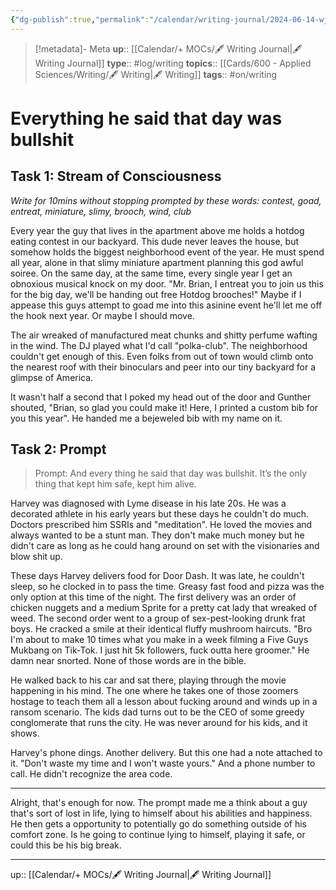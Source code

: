 ```yaml
---
{"dg-publish":true,"permalink":"/calendar/writing-journal/2024-06-14-wj-everything-he-said-that-day-was-bullshit/","title":"Everything he said that day was bullshit"}
---
```


> [!metadata]- Meta
> **up**:: [[Calendar/+ MOCs/🖋 Writing Journal\|🖋 Writing Journal]]
> **type**:: #log/writing 
> **topics**:: [[Cards/600 - Applied Sciences/Writing/🖋 Writing\|🖋 Writing]]
> **tags**:: #on/writing

# Everything he said that day was bullshit

## Task 1: Stream of Consciousness

*Write for 10mins without stopping prompted by these words: contest, goad, entreat, miniature, slimy, brooch, wind, club*

Every year the guy that lives in the apartment above me holds a hotdog eating contest in our backyard. This dude never leaves the house, but somehow holds the biggest neighborhood event of the year. He must spend all year, alone in that slimy miniature apartment planning this god awful soiree. On the same day, at the same time, every single year I get an obnoxious musical knock on my door. "Mr. Brian, I entreat you to join us this for the big day, we'll be handing out free Hotdog brooches!" Maybe if I appease this guys attempt to goad me into this asinine event he'll let me off the hook next year. Or maybe I should move. 

The air wreaked of manufactured meat chunks and shitty perfume wafting in the wind. The DJ played what I'd call "polka-club". The neighborhood couldn't get enough of this. Even folks from out of town would climb onto the nearest roof with their binoculars and peer into our tiny backyard for a glimpse of America.

It wasn't half a second that I poked my head out of the door and Gunther shouted, "Brian, so glad you could make it! Here, I printed a custom bib for you this year". He handed me a bejeweled bib with my name on it.



## Task 2: Prompt

> Prompt: And every thing he said that day was bullshit. It’s the only thing that kept him safe, kept him alive.

Harvey was diagnosed with Lyme disease in his late 20s. He was a decorated athlete in his early years but these days he couldn't do much. Doctors prescribed him  SSRIs and "meditation". He loved the movies and always wanted to be a stunt man. They don't make much money but he didn't care as long as he could hang around on set with the visionaries and blow shit up.

These days Harvey delivers food for Door Dash. It was late, he couldn't sleep, so he clocked in to pass the time. Greasy fast food and pizza was the only option at this time of the night. The first delivery was an order of chicken nuggets and a medium Sprite for a pretty cat lady that wreaked of weed. The second order went to a group of sex-pest-looking drunk frat boys. He cracked a smile at their identical fluffy mushroom haircuts. "Bro I'm about to make 10 times what you make in a week filming a Five Guys Mukbang on Tik-Tok. I just hit 5k followers, fuck outta here groomer." He damn near snorted. None of those words are in the bible. 

He walked back to his car and sat there, playing through the movie happening in his mind. The one where he takes one of those zoomers hostage to teach them all a lesson about fucking around and winds up in a ransom scenario. The kids dad turns out to be the CEO of some greedy conglomerate that runs the city. He was never around for his kids, and it shows. 

Harvey's phone dings. Another delivery. But this one had a note attached to it. "Don't waste my time and I won't waste yours." And a phone number to call. He didn't recognize the area code. 


---

Alright, that's enough for now. The prompt made me a think about a guy that's sort of lost in life, lying to himself about his abilities and happiness. He then gets a opportunity to potentially go do something outside of his comfort zone. Is he going to continue lying to himself, playing it safe, or could this be his big break.




---
up:: [[Calendar/+ MOCs/🖋 Writing Journal\|🖋 Writing Journal]]